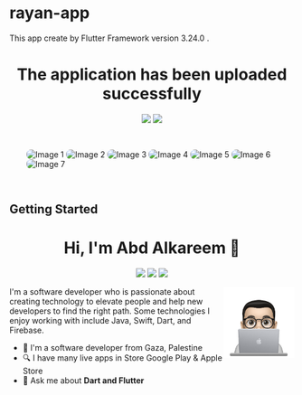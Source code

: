 # rayan-app
This app create by Flutter Framework version 3.24.0 .

<h1 align="center">The application has been uploaded successfully</h1>
<p align="center"> 
    <a href="https://play.google.com/store/apps/details?id=com.ryan.library.ryanlibrary"><img src="https://kanzalsahra.com/wp-content/uploads/2024/03/google-play.svg"/></a>
    <a href="https://apps.apple.com/de/app/%D8%A7%D9%84%D9%85%D9%83%D8%AA%D8%A8%D8%A9-%D8%A7%D9%84%D8%B9%D8%A7%D9%85%D8%A9/id1613081960"><img src="https://kanzalsahra.com/wp-content/uploads/2024/03/app-store.svg"/></a>
</p>

<div style="padding: 30px; align=center">
        <img src="https://play-lh.googleusercontent.com/QtjjxdpoLSznZDEzLampnkIMfndOom0iCn3x14o8VJsWb2_LPkK-rvJgtsEmS4zsCFiV=w1052-h592-rw" 
             alt="Image 1" 
             style="height: 200px; object-fit: cover; border-radius: 8px; pointer-events: none;">
        <img src="https://play-lh.googleusercontent.com/ar7o_2E0aXgx_uFXdnx9H9vrIm_8b-QV-lD4vZw5ijuoavPbLuvjHT4PiUY6BvNxIaQ=w1052-h592-rw" 
             alt="Image 2" 
             style="height: 200px; object-fit: cover; border-radius: 8px; pointer-events: none;">
        <img src="https://play-lh.googleusercontent.com/kqkENRD4cgabIh7YF_9wkATY7xq2-siEQ8uLuVP9j0LMNMr0KM7h7mfw-zdR6BhOEE0=w1052-h592-rw" 
             alt="Image 3" 
             style="height: 200px; object-fit: cover; border-radius: 8px; pointer-events: none;">
        <img src="https://play-lh.googleusercontent.com/XLZjmUPycGa-1b2SK8uiBvF_iqTicZCRPxDi4Gw-FkwH0y-MVoT_A6_GljWBNrn944GE=w1052-h592-rw" 
             alt="Image 4" 
             style="height: 200px; object-fit: cover; border-radius: 8px; pointer-events: none;">
        <img src="https://play-lh.googleusercontent.com/KbRVzBbApTFSwnCUgv7Jx9xfWIjkP61RmJ1H0KOlwK-gsdtzF75-MMJ8w85KleIs9hY=w1052-h592-rw" 
             alt="Image 5" 
             style="height: 200px; object-fit: cover; border-radius: 8px; pointer-events: none;">
        <img src="https://play-lh.googleusercontent.com/QMo0sgTfTs8nHoBW3cjZinw4OZgAMg8ruiRoPTALJrnnZEhK2a9DPW-GxyJWsTkacH4=w1052-h592-rw" 
             alt="Image 6" 
             style="height: 200px; object-fit: cover; border-radius: 8px; pointer-events: none;">
        <img src="https://play-lh.googleusercontent.com/6KGbASeGfvREmCLOL5ZDbhQyshc45gqkh7np_XzYAhavW2j7xcS1I4bRG6qH1hjX0dxs=w1052-h592-rw" 
             alt="Image 7" 
             style="height: 200px; object-fit: cover; border-radius: 8px; pointer-events: none;">
    </div>


## Getting Started

<h1 align="center">Hi, I'm Abd Alkareem 👋</h1>
<p align="center">
    <a href="https://www.linkedin.com/in/abd-alkareem-alhaddad-b46bb9232"><img src="https://img.shields.io/badge/linkedin-%230177B5?style=flat&logo=linkedin&logoColor=white"/></a>
    <a href="https://www.instagram.com/abdalkareem.gaza"><img src="https://img.shields.io/badge/instagram-%23E4415F?style=flat&logo=instagram&logoColor=white"/></a>
    <a href="https://wa.me/00970594809641"><img src="https://img.shields.io/badge/Whatsapp-%248c756?style=flat&logo=whatsapp&logoColor=white"/></a>  
</p>


  <img src="https://github.com/A-Alhaddad/A-Alhaddad/blob/main/profile-img.png" align="right" width="25%"/>

I'm a software developer who is passionate about creating technology to elevate people and help new developers to find the right path. Some technologies I enjoy working with include Java, Swift, Dart, and Firebase.

- 🔭 I'm a software developer from Gaza, Palestine
- 🔍 I have many live apps in Store Google Play & Apple Store
- 💬 Ask me about **Dart and Flutter**
